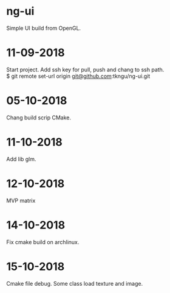 # ng-ui
Simple UI build from OpenGL.

# 11-09-2018
Start project.
Add ssh key for pull, push and chang to ssh path.<br/>
$ git remote set-url origin git@github.com:tkngu/ng-ui.git

# 05-10-2018
Chang build scrip CMake.

# 11-10-2018
Add lib glm.

# 12-10-2018
MVP matrix

# 14-10-2018
Fix cmake build on archlinux.

# 15-10-2018
Cmake file debug.
Some class load texture and image.
